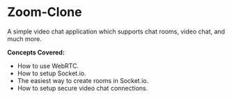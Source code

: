 # Zoom-Clone
A simple video chat application which supports chat rooms, video chat, and much more.

**Concepts Covered:** 
- How to use WebRTC.
- How to setup Socket.io.
- The easiest way to create rooms in Socket.io.
- How to setup secure video chat connections.
